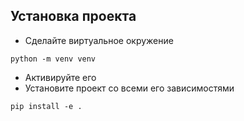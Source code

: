 ## Установка проекта

- Сделайте виртуальное окружение
```shell
python -m venv venv
```
- Активируйте его
- Установите проект со всеми его зависимостями
```shell
pip install -e .
```